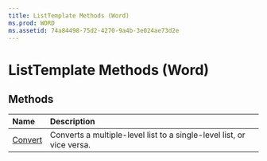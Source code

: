 ```yaml
---
title: ListTemplate Methods (Word)
ms.prod: WORD
ms.assetid: 74a84498-75d2-4270-9a4b-3e024ae73d2e
---
```



# ListTemplate Methods (Word)

## Methods



|**Name**|**Description**|
|:-----|:-----|
|[Convert](listtemplate-convert-method-word.md)|Converts a multiple-level list to a single-level list, or vice versa.|

